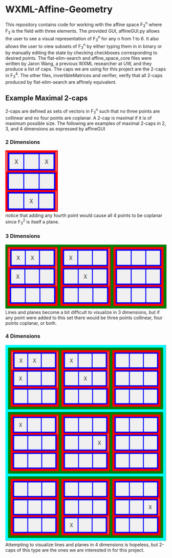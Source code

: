 # WXML-Affine-Geometry
This repository contains code for working with the affine space F<sub>3</sub><sup>n</sup> where F<sub>3</sub> is the field with three elements. The provided GUI, affineGUI.py allows the user to see a visual representation of F<sub>3</sub><sup>n</sup> for any n from 1 to 6. It also allows the user to view subsets of F<sub>3</sub><sup>n</sup> by either typing them in in binary or by manually editing the state by checking checkboxes corresponding to desired points. The flat-elim-search and affine_space_core files were written by Jaron Wang, a previous WXML researcher at UW, and they produce a list of caps. The caps we are using for this project are the 2-caps in F<sub>3</sub><sup>4</sup>. The other files, invertibleMatrices and verifier, verify that all 2-caps produced by flat-elim-search are affinely equivalent.

## Example Maximal 2-caps
2-caps are defined as sets of vectors in F<sub>3</sub><sup>n</sup> such that no three points are collinear and no four points are coplanar. A 2-cap is maximal if it is of maximum possible size. The following are examples of maximal 2-caps in 2, 3, and 4 dimensions as expressed by affineGUI

### 2 Dimensions
![](results/2D2cap.PNG)
</br>notice that adding any fourth point would cause all 4 points to be coplanar since F<sub>3</sub><sup>2</sup> is itself a plane.

### 3 Dimensions
![](results/3D2cap.PNG)
</br> Lines and planes become a bit difficult to visualize in 3 dimensions, but if any point were added to this set there would be three points collinear, four points coplanar, or both.

### 4 Dimensions
![](results/4D2cap.PNG)
</br>Attempting to visualize lines and planes in 4 dimensions is hopeless, but 2-caps of this type are the ones we are interested in for this project.
